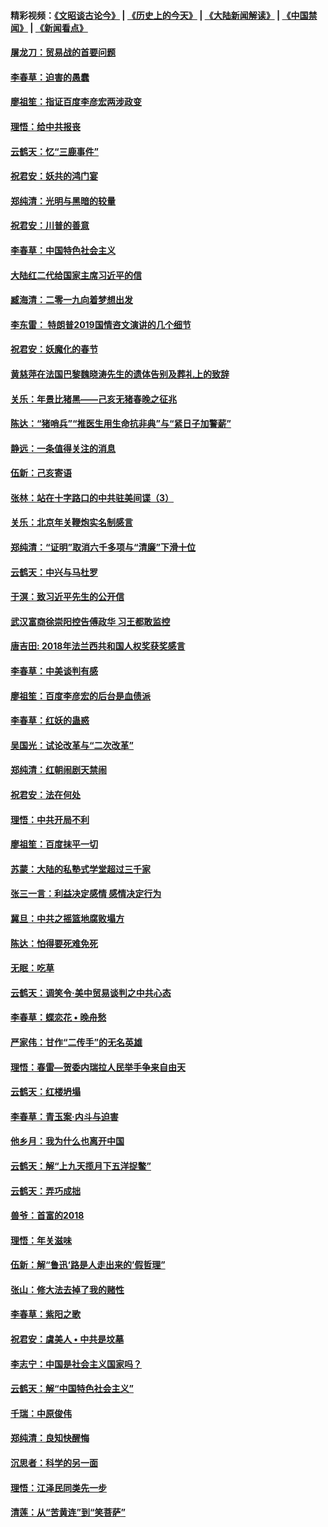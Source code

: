 #### 精彩视频：[《文昭谈古论今》](http://45.76.195.252/wenzhao) | [《历史上的今天》](http://45.76.195.252/today-in-history) | [《大陆新闻解读》](http://45.76.195.252/ntdtv-comedy) | [《中国禁闻》](http://45.76.195.252/ntdtv-news) | [《新闻看点》](http://45.76.195.252/news-insight) 

 #### [屠龙刀：贸易战的首要问题](../pages/nsc993/n11040283.md?t=02130616) 

#### [李春草：迫害的愚蠢](../pages/nsc993/n11036601.md?t=02130616) 

#### [廖祖笙：指证百度李彦宏两涉政变](../pages/nsc993/n11036579.md?t=02130616) 

#### [理悟：给中共报丧](../pages/nsc993/n11036501.md?t=02130616) 

#### [云鹤天：忆“三鹿事件”](../pages/nsc993/n11036466.md?t=02130616) 

#### [祝君安：妖共的鸿门宴](../pages/nsc993/n11035387.md?t=02130616) 

#### [郑纯清：光明与黑暗的较量](../pages/nsc993/n11035337.md?t=02130616) 

#### [祝君安：川普的善意](../pages/nsc993/n11032077.md?t=02130616) 

#### [李春草：中国特色社会主义](../pages/nsc993/n11032132.md?t=02130616) 

#### [大陆红二代给国家主席习近平的信](../pages/nsc993/n11031995.md?t=02130616) 

#### [臧海清：二零一九向着梦想出发](../pages/nsc993/n11031959.md?t=02130616) 

#### [李东雷： 特朗普2019国情咨文演讲的几个细节](../pages/nsc993/n11031943.md?t=02130616) 

#### [祝君安：妖魔化的春节](../pages/nsc993/n11031747.md?t=02130616) 

#### [黄慈萍在法国巴黎魏晓涛先生的遗体告别及葬礼上的致辞](../pages/nsc993/n11031419.md?t=02130616) 

#### [关乐：年景比猪黑——己亥无猪春晚之征兆](../pages/nsc993/n11031494.md?t=02130616) 

#### [陈达：“猪哨兵”“推医生用生命抗非典”与“紧日子加警薪”](../pages/nsc993/n11027746.md?t=02130616) 

#### [静远：一条值得关注的消息](../pages/nsc993/n11024470.md?t=02130616) 

#### [伍新：己亥寄语](../pages/nsc993/n11024543.md?t=02130616) 

#### [张林：站在十字路口的中共驻美间谍（3）](../pages/nsc993/n11023043.md?t=02130616) 

#### [关乐：北京年关鞭炮实名制感言](../pages/nsc993/n11022630.md?t=02130616) 

#### [郑纯清：“证明”取消六千多项与“清廉”下滑十位](../pages/nsc993/n11022638.md?t=02130616) 

#### [云鹤天：中兴与马杜罗](../pages/nsc993/n11022620.md?t=02130616) 

#### [于溟：致习近平先生的公开信](../pages/nsc993/n11022593.md?t=02130616) 

#### [武汉富商徐崇阳控告傅政华 习王都敢监控](../pages/nsc993/n11022212.md?t=02130616) 

#### [唐吉田: 2018年法兰西共和国人权奖获奖感言](../pages/nsc993/n11021537.md?t=02130616) 

#### [李春草：中美谈判有感](../pages/nsc993/n11019776.md?t=02130616) 

#### [廖祖笙：百度李彦宏的后台是血债派](../pages/nsc993/n11019767.md?t=02130616) 

#### [李春草：红妖的蛊惑](../pages/nsc993/n11017095.md?t=02130616) 

#### [吴国光：试论改革与“二次改革”](../pages/nsc993/n11017055.md?t=02130616) 

#### [郑纯清：红朝闹剧天禁闹](../pages/nsc993/n11017030.md?t=02130616) 

#### [祝君安：法在何处](../pages/nsc993/n11017021.md?t=02130616) 

#### [理悟：中共开局不利](../pages/nsc993/n11016938.md?t=02130616) 

#### [廖祖笙：百度抹平一切](../pages/nsc993/n11014925.md?t=02130616) 

#### [苏蒙：大陆的私塾式学堂超过三千家](../pages/nsc993/n11014334.md?t=02130616) 

#### [张三一言：利益决定感情 感情决定行为](../pages/nsc993/n11012463.md?t=02130616) 

#### [冀旦：中共之摇篮地腐败塌方](../pages/nsc993/n11009533.md?t=02130616) 

#### [陈达：怕得要死难免死](../pages/nsc993/n11009520.md?t=02130616) 

#### [无眠：吃草](../pages/nsc993/n11007940.md?t=02130616) 

#### [云鹤天：调笑令‧美中贸易谈判之中共心态](../pages/nsc993/n11007670.md?t=02130616) 

#### [李春草：蝶恋花  •  晚舟愁](../pages/nsc993/n11006605.md?t=02130616) 

#### [严家伟：甘作“二传手”的无名英雄](../pages/nsc993/n11005340.md?t=02130616) 

#### [理悟：春雷—贺委内瑞拉人民举手争来自由天](../pages/nsc993/n11005334.md?t=02130616) 

#### [云鹤天：红楼坍塌](../pages/nsc993/n11005318.md?t=02130616) 

#### [李春草：青玉案·内斗与迫害](../pages/nsc993/n11005306.md?t=02130616) 

#### [他乡月：我为什么也离开中国](../pages/nsc993/n11003553.md?t=02130616) 

#### [云鹤天：解“上九天揽月下五洋捉鳖”](../pages/nsc993/n11000750.md?t=02130616) 

#### [云鹤天：弄巧成拙](../pages/nsc993/n11000722.md?t=02130616) 

#### [兽爷：首富的2018](../pages/nsc993/n11000693.md?t=02130616) 

#### [理悟：年关滋味](../pages/nsc993/n10998847.md?t=02130616) 

#### [伍新：解“鲁迅‘路是人走出来的’假哲理”](../pages/nsc993/n10998777.md?t=02130616) 

#### [张山：修大法去掉了我的赌性](../pages/nsc993/n10997702.md?t=02130616) 

#### [李春草：紫阳之歌](../pages/nsc993/n10997679.md?t=02130616) 

#### [祝君安：虞美人 • 中共是坟墓](../pages/nsc993/n10996090.md?t=02130616) 

#### [李志宁：中国是社会主义国家吗？](../pages/nsc993/n10996097.md?t=02130616) 

#### [云鹤天：解“中国特色社会主义”](../pages/nsc993/n10996043.md?t=02130616) 

#### [千瑞：中原俊伟](../pages/nsc993/n10995401.md?t=02130616) 

#### [郑纯清：良知快醒悔](../pages/nsc993/n10995385.md?t=02130616) 

#### [沉思者：科学的另一面](../pages/nsc993/n10996074.md?t=02130616) 

#### [理悟：江泽民同类先一步](../pages/nsc993/n10995378.md?t=02130616) 

#### [清莲：从“苦黄连”到“笑菩萨”](../pages/nsc993/n10995466.md?t=02130616) 

